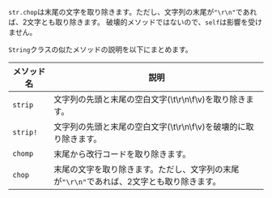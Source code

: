 `str.chop`は末尾の文字を取り除きます。ただし、文字列の末尾が`"\r\n"`であれば、2文字とも取り除きます。
破壊的メソッドではないので、`self`は影響を受けません。

`String`クラスの似たメソッドの説明を以下にまとめます。

| メソッド名 | 説明 |
|-|-|
| `strip` | 文字列の先頭と末尾の空白文字(\t\r\n\f\v)を取り除きます。 |
| `strip!` | 文字列の先頭と末尾の空白文字(\t\r\n\f\v)を破壊的に取り除きます。 |
| `chomp` | 末尾から改行コードを取り除きます。 |
| `chop` | 末尾の文字を取り除きます。ただし、文字列の末尾が`"\r\n"`であれば、2文字とも取り除きます。|
